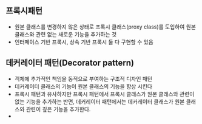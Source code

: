 ## 프록시패턴
- 원본 클래스를 변경하지 않은 상태로 프록시 클래스(proxy class)를 도입하여 원본 클래스와 관련 없는 새로운 기능을 추가하는 것
- 인터페이스 기반 프록시, 상속 기반 프록시 둘 다 구현할 수 있음

## 데커레이터 패턴(Decorator pattern)
- 객체에 추가적인 책임을 동적으로 부여하는 구조적 디자인 패턴
- 데커레이터 클래스의 기능이 원본 클래스의 기능을 향상 시킨다
- 프록시 패턴과 유사하지만 프록시 패턴에서 프록시 클래스가 원본 클래스와 관련이 없는 기능을 추가하는 반면, 데커레이터 패턴에서는 데커레이터 클래스가 원본 클래스와 관련이 깊은 기능을 추가한다.
- 

